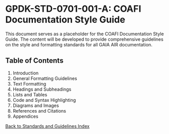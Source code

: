 # GPDK-STD-0701-001-A: COAFI Documentation Style Guide

This document serves as a placeholder for the COAFI Documentation Style Guide. The content will be developed to provide comprehensive guidelines on the style and formatting standards for all GAIA AIR documentation.

## Table of Contents

1. Introduction
2. General Formatting Guidelines
3. Text Formatting
4. Headings and Subheadings
5. Lists and Tables
6. Code and Syntax Highlighting
7. Diagrams and Images
8. References and Citations
9. Appendices

[Back to Standards and Guidelines Index](./index.md)

